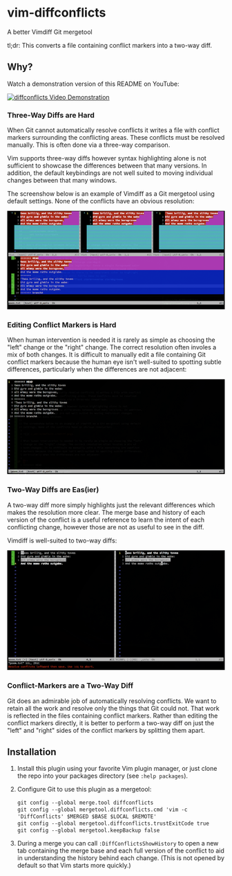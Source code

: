 # vim-diffconflicts

A better Vimdiff Git mergetool

tl;dr: This converts a file containing conflict markers into a two-way diff.

## Why?

Watch a demonstration version of this README on YouTube:

[![diffconflicts Video Demonstration](https://img.youtube.com/vi/Pxgl3Wtf78Y/0.jpg)](https://www.youtube.com/watch?v=Pxgl3Wtf78Y)

### Three-Way Diffs are Hard

When Git cannot automatically resolve conflicts it writes a file with conflict
markers surrounding the conflicting areas. These conflicts must be resolved
manually. This is often done via a three-way comparison.

Vim supports three-way diffs however syntax highlighting alone is not
sufficient to showcase the differences between that many versions. In addition,
the default keybindings are not well suited to moving individual changes
between that many windows.

The screenshow below is an example of Vimdiff as a Git mergetool using default
settings. None of the conflicts have an obvious resolution:

![](./_utils/default-vimdiff.png)

### Editing Conflict Markers is Hard

When human intervention is needed it is rarely as simple as choosing the "left"
change or the "right" change. The correct resolution often involes a mix of
both changes. It is difficult to manually edit a file containing Git conflict
markers because the human eye isn't well-suited to spotting subtle differences,
particularly when the differences are not adjacent:

![](./_utils/conflict-markers.png)

### Two-Way Diffs are Eas(ier)

A two-way diff more simply highlights just the relevant differences which makes
the resolution more clear. The merge base and history of each version of the
conflict is a useful reference to learn the intent of each conflicting change,
however those are not as useful to see in the diff.

Vimdiff is well-suited to two-way diffs:

![](./_utils/vim-diffconflicts.png)

### Conflict-Markers are a Two-Way Diff

Git does an admirable job of automatically resolving conflicts. We want to
retain all the work and resolve only the things that Git could not. That work
is reflected in the files containing conflict markers. Rather than editing the
conflict markers directly, it is better to perform a two-way diff on just the
"left" and "right" sides of the conflict markers by splitting them apart.

## Installation

1.  Install this plugin using your favorite Vim plugin manager, or just clone
    the repo into your packages directory (see `:help packages`).

2.  Configure Git to use this plugin as a mergetool:

    ```
    git config --global merge.tool diffconflicts
    git config --global mergetool.diffconflicts.cmd 'vim -c 'DiffConflicts' $MERGED $BASE $LOCAL $REMOTE'
    git config --global mergetool.diffconflicts.trustExitCode true
    git config --global mergetool.keepBackup false
    ```

3.  During a merge you can call `:DiffConflictsShowHistory` to open a new tab
    containing the merge base and each full version of the conflict to aid in
    understanding the history behind each change. (This is not opened by
    default so that Vim starts more quickly.)
